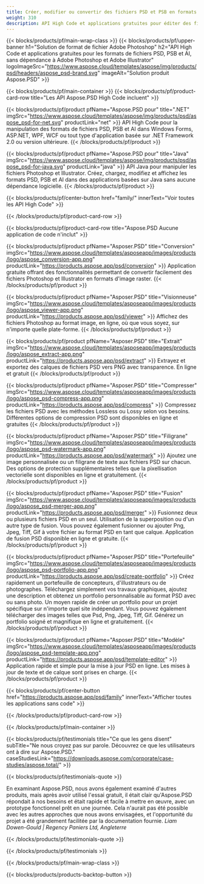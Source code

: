 ```yaml
---
title: Créer, modifier ou convertir des fichiers PSD et PSB en formats PDF et image
weight: 310
description: API High Code et applications gratuites pour éditer des fichiers Photoshop. Possibilité de mettre à jour les propriétés du calque, d'ajouter des filigranes, de faire pivoter l'échelle.
---
```


{{< blocks/products/pf/main-wrap-class >}}
{{< blocks/products/pf/upper-banner h1="Solution de format de fichier Adobe Photoshop" h2="API High Code et applications gratuites pour les formats de fichiers PSD, PSB et AI, sans dépendance à Adobe Photoshop et Adobe Illustrator" logoImageSrc="https://www.aspose.cloud/templates/aspose/img/products/psd/headers/aspose_psd-brand.svg" imageAlt="Solution produit Aspose.PSD" >}}

{{< blocks/products/pf/main-container >}}
{{< blocks/products/pf/product-card-row title="Les API Aspose.PSD High Code incluent" >}}

{{< blocks/products/pf/product pfName="Aspose.PSD pour" title=".NET" imgSrc="https://www.aspose.cloud/templates/aspose/img/products/psd/aspose_psd-for-net.svg" productLink="net" >}}
API High Code pour la manipulation des formats de fichiers PSD, PSB et AI dans Windows Forms, ASP.NET, WPF, WCF ou tout type d'application basée sur .NET Framework 2.0 ou version ultérieure.
{{< /blocks/products/pf/product >}}

{{< blocks/products/pf/product pfName="Aspose.PSD pour" title="Java" imgSrc="https://www.aspose.cloud/templates/aspose/img/products/psd/aspose_psd-for-java.svg" productLink="java" >}}
API Java pour manipuler les fichiers Photoshop et Illustrator. Créez, chargez, modifiez et affichez les formats PSD, PSB et AI dans des applications basées sur Java sans aucune dépendance logicielle.
{{< /blocks/products/pf/product >}}

{{< blocks/products/pf/center-button href="family/" innerText="Voir toutes les API High Code" >}}

{{< /blocks/products/pf/product-card-row >}}

{{< blocks/products/pf/product-card-row title="Aspose.PSD Aucune application de code n'inclut" >}}

{{< blocks/products/pf/product pfName="Asposer.PSD" title="Conversion" imgSrc="https://www.aspose.cloud/templates/asposeapp/images/products/logo/aspose_conversion-app.png" productLink="https://products.aspose.app/psd/conversion" >}}
Application gratuite offrant des fonctionnalités permettant de convertir facilement des fichiers Photoshop et Illustrator en formats d'image raster.
{{< /blocks/products/pf/product >}}

{{< blocks/products/pf/product pfName="Asposer.PSD" title="Visionneuse" imgSrc="https://www.aspose.cloud/templates/asposeapp/images/products/logo/aspose_viewer-app.png" productLink="https://products.aspose.app/psd/viewer" >}}
Affichez des fichiers Photoshop au format image, en ligne, où que vous soyez, sur n'importe quelle plate-forme.
{{< /blocks/products/pf/product >}}

{{< blocks/products/pf/product pfName="Asposer.PSD" title="Extrait" imgSrc="https://www.aspose.cloud/templates/asposeapp/images/products/logo/aspose_extract-app.png" productLink="https://products.aspose.app/psd/extract" >}}
Extrayez et exportez des calques de fichiers PSD vers PNG avec transparence. En ligne et gratuit
{{< /blocks/products/pf/product >}}

{{< blocks/products/pf/product pfName="Asposer.PSD" title="Compresser" imgSrc="https://www.aspose.cloud/templates/asposeapp/images/products/logo/aspose_psd-compress-app.png" productLink="https://products.aspose.app/psd/compress" >}}
Compressez les fichiers PSD avec les méthodes Lossless ou Lossy selon vos besoins. Différentes options de compression PSD sont disponibles en ligne et gratuites
{{< /blocks/products/pf/product >}}

{{< blocks/products/pf/product pfName="Asposer.PSD" title="Filigrane" imgSrc="https://www.aspose.cloud/templates/asposeapp/images/products/logo/aspose_psd-watermark-app.png" productLink="https://products.aspose.app/psd/watermark" >}}
Ajoutez une image personnalisée ou un filigrane de texte aux fichiers PSD sur chacun. Des options de protection supplémentaires telles que la pixellisation vectorielle sont disponibles en ligne et gratuitement.
{{< /blocks/products/pf/product >}}

{{< blocks/products/pf/product pfName="Asposer.PSD" title="Fusion" imgSrc="https://www.aspose.cloud/templates/asposeapp/images/products/logo/aspose_psd-merger-app.png" productLink="https://products.aspose.app/psd/merger" >}}
Fusionnez deux ou plusieurs fichiers PSD en un seul. Utilisation de la superposition ou d'un autre type de fusion. Vous pouvez également fusionner ou ajouter Png, Jpeg, Tiff, Gif à votre fichier au format PSD en tant que calque. Application de fusion PSD disponible en ligne et gratuite.
{{< /blocks/products/pf/product >}}

{{< blocks/products/pf/product pfName="Asposer.PSD" title="Portefeuille" imgSrc="https://www.aspose.cloud/templates/asposeapp/images/products/logo/aspose_psd-portfolio-app.png" productLink="https://products.aspose.app/psd/create-portfolio" >}}
Créez rapidement un portefeuille de concepteurs, d'illustrateurs ou de photographes. Téléchargez simplement vos travaux graphiques, ajoutez une description et obtenez un portfolio personnalisable au format PSD avec ou sans photo. Un moyen rapide de créer un portfolio pour un projet spécifique sur n'importe quel site indépendant. Vous pouvez également télécharger des images telles que Psd, Png, Jpeg, Tiff, Gif. Générez un portfolio soigné et magnifique en ligne et gratuitement.
{{< /blocks/products/pf/product >}}

{{< blocks/products/pf/product pfName="Asposer.PSD" title="Modèle" imgSrc="https://www.aspose.cloud/templates/asposeapp/images/products/logo/aspose_psd-template-app.png" productLink="https://products.aspose.app/psd/template-editor" >}}
Application rapide et simple pour la mise à jour PSD en ligne. Les mises à jour de texte et de calque sont prises en charge.
{{< /blocks/products/pf/product >}}

{{< blocks/products/pf/center-button href="https://products.aspose.app/psd/family" innerText="Afficher toutes les applications sans code" >}}

{{< /blocks/products/pf/product-card-row >}}

{{< /blocks/products/pf/main-container >}}

{{< blocks/products/pf/testimonials title="Ce que les gens disent" subTitle="Ne nous croyez pas sur parole. Découvrez ce que les utilisateurs ont à dire sur Aspose.PSD." caseStudiesLink="https://downloads.aspose.com/corporate/case-studies/aspose.total/" >}}

{{< blocks/products/pf/testimonials-quote >}}
<p class="first">
 En examinant Aspose.PSD, nous avons également examiné d'autres produits, mais après avoir utilisé l'essai gratuit, il était clair qu'Aspose.PSD répondait à nos besoins et était rapide et facile à mettre en œuvre, avec un prototype fonctionnel prêt en une journée. Cela n'aurait pas été possible avec les autres approches que nous avons envisagées, et l'opportunité du projet a été grandement facilitée par la documentation fournie.
 <em>
  Liam Dowen-Gould | Regency Paniers Ltd, Angleterre
 </em>
</p>

{{< /blocks/products/pf/testimonials-quote >}}

{{< /blocks/products/pf/testimonials >}}

{{< /blocks/products/pf/main-wrap-class >}}

{{< blocks/products/products-backtop-button >}}
